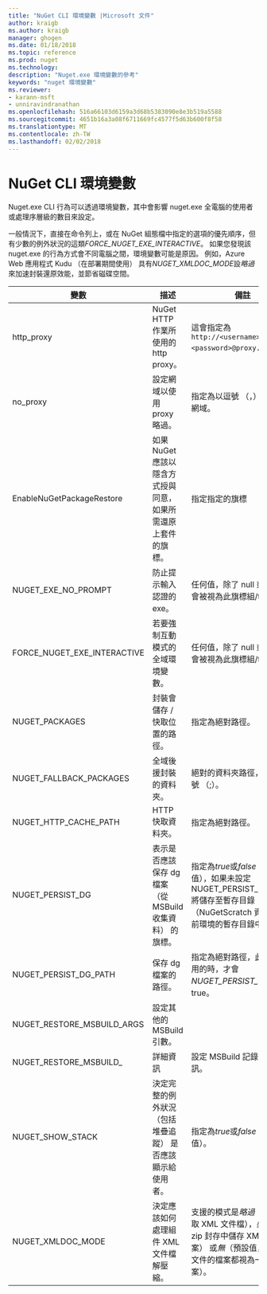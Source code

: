 ```yaml
---
title: "NuGet CLI 環境變數 |Microsoft 文件"
author: kraigb
ms.author: kraigb
manager: ghogen
ms.date: 01/18/2018
ms.topic: reference
ms.prod: nuget
ms.technology: 
description: "Nuget.exe 環境變數的參考"
keywords: "nuget 環境變數"
ms.reviewer:
- karann-msft
- unniravindranathan
ms.openlocfilehash: 516a66103d6159a3d68b5383090e8e3b519a5588
ms.sourcegitcommit: 4651b16a3a08f6711669fc4577f5d63b600f8f58
ms.translationtype: MT
ms.contentlocale: zh-TW
ms.lasthandoff: 02/02/2018
---
```

# <a name="nuget-cli-environment-variables"></a>NuGet CLI 環境變數

Nuget.exe CLI 行為可以透過環境變數，其中會影響 nuget.exe 全電腦的使用者或處理序層級的數目來設定。

一般情況下，直接在命令列上，或在 NuGet 組態檔中指定的選項的優先順序，但有少數的例外狀況的這類*FORCE_NUGET_EXE_INTERACTIVE*。 如果您發現該 nuget.exe 的行為方式會不同電腦之間，環境變數可能是原因。 例如，Azure Web 應用程式 Kudu （在部署期間使用） 具有*NUGET_XMLDOC_MODE*設*略過*來加速封裝還原效能，並節省磁碟空間。

| 變數 | 描述 | 備註 |
| --- | --- | --- |
| http_proxy | NuGet HTTP 作業所使用的 http proxy。 | 這會指定為`http://<username>:<password>@proxy.com`。 |
| no_proxy | 設定網域以使用 proxy 略過。 | 指定為以逗號 （，） 分隔的網域。 |
| EnableNuGetPackageRestore | 如果 NuGet 應該以隱含方式授與同意，如果所需還原上套件的旗標。 | 指定指定的旗標 | 做為*true*或*1*，未設定任何其他值視為旗標。 |
| NUGET_EXE_NO_PROMPT | 防止提示輸入認證的 exe。| 任何值，除了 null 或空字串會被視為此旗標組/true。 |
FORCE_NUGET_EXE_INTERACTIVE | 若要強制互動模式的全域環境變數。 | 任何值，除了 null 或空字串會被視為此旗標組/true。 |
| NUGET_PACKAGES | 封裝會儲存 / 快取位置的路徑。 | 指定為絕對路徑。 |
| NUGET_FALLBACK_PACKAGES | 全域後援封裝的資料夾。 | 絕對的資料夾路徑，並以分號 （;）。 |
| NUGET_HTTP_CACHE_PATH | HTTP 快取資料夾。 | 指定為絕對路徑。 |
| NUGET_PERSIST_DG | 表示是否應該保存 dg 檔案 （從 MSBuild 收集資料） 的旗標。 | 指定為*true*或*false* （預設值），如果未設定 NUGET_PERSIST_DG_PATH 將儲存至暫存目錄 （NuGetScratch 資料夾在目前環境的暫存目錄中）。 |
| NUGET_PERSIST_DG_PATH | 保存 dg 檔案的路徑。 | 指定為絕對路徑，此選項使用的時，才會*NUGET_PERSIST_DG*設為 true。 |
| NUGET_RESTORE_MSBUILD_ARGS | 設定其他的 MSBuild 引數。 |
| NUGET_RESTORE_MSBUILD_| 詳細資訊 |設定 MSBuild 記錄詳細資訊。 | 預設值是*安靜*("/ v: q")。 可能的值*q [uiet]*， *m [inimal]*， *n [ormal]*， *d [etailed]*，和*diag [nostic]*。 |
| NUGET_SHOW_STACK | 決定完整的例外狀況 （包括堆疊追蹤） 是否應該顯示給使用者。 | 指定為*true*或*false* （預設值）。 |
| NUGET_XMLDOC_MODE | 決定應該如何處理組件 XML 文件檔解壓縮。 | 支援的模式是*略過*（不要擷取 XML 文件檔），*壓縮*（的 zip 封存中儲存 XML 文件檔案） 或*無*（預設值，將 XML 文件的檔案都視為一般檔案）。 |
